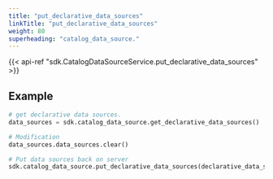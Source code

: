 ```yaml
---
title: "put_declarative_data_sources"
linkTitle: "put_declarative_data_sources"
weight: 80
superheading: "catalog_data_source."
---
```


{{< api-ref "sdk.CatalogDataSourceService.put_declarative_data_sources" >}}

## Example

```python
# get declarative data sources.
data_sources = sdk.catalog_data_source.get_declarative_data_sources()

# Modification
data_sources.data_sources.clear()

# Put data sources back on server
sdk.catalog_data_source.put_declarative_data_sources(declarative_data_sources=data_sources)
```
